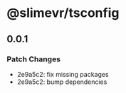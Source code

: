 # @slimevr/tsconfig

## 0.0.1

### Patch Changes

- 2e9a5c2: fix missing packages
- 2e9a5c2: bump dependencies
